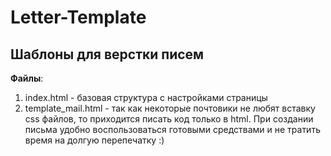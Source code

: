# Letter-Template
## Шаблоны для верстки писем

<strong>Файлы</strong>:
1. index.html - базовая структура с настройками страницы
2. template_mail.html - так как некоторые почтовики не любят вставку css файлов, то приходится писать код только в html. При создании письма удобно воспользоваться готовыми средствами и не тратить время на долгую перепечатку :)
